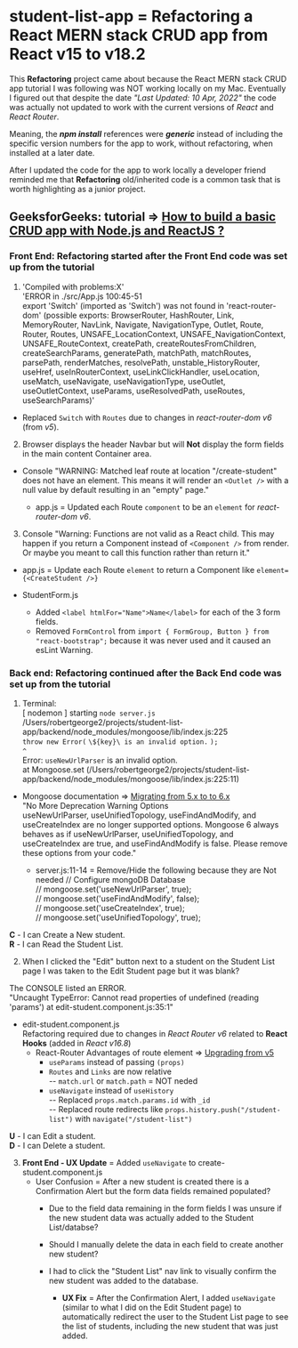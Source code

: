 # student-list-app = Refactoring a React MERN stack CRUD app from React v15 to v18.2

This **Refactoring** project came about because the React MERN stack CRUD app tutorial I was following was NOT working locally on my Mac. Eventually I figured out that despite the date *"Last Updated: 10 Apr, 2022"* the code was actually not updated to work with the current versions of *React* and *React Router*.  

Meaning, the ***npm install*** references were ***generic*** instead of including the specific version numbers for the app to work, without refactoring, when installed at a later date.  

After I updated the code for the app to work locally a developer friend reminded me that **Refactoring** old/inherited code is a common task that is worth highlighting as a junior project.  

## GeeksforGeeks: tutorial => [How to build a basic CRUD app with Node.js and ReactJS ?](https://www.geeksforgeeks.org/how-to-build-a-basic-crud-app-with-node-js-and-reactjs/)

### **Front End:** Refactoring started after the Front End code was set up from the tutorial  
1. 'Compiled with problems:X'  
  'ERROR in ./src/App.js 100:45-51  
  export 'Switch' (imported as 'Switch') was not found in 'react-router-dom' (possible exports: BrowserRouter, HashRouter, Link, MemoryRouter, NavLink, Navigate, NavigationType, Outlet, Route, Router, Routes, UNSAFE_LocationContext, UNSAFE_NavigationContext, UNSAFE_RouteContext, createPath, createRoutesFromChildren, createSearchParams, generatePath, matchPath, matchRoutes, parsePath, renderMatches, resolvePath, unstable_HistoryRouter, useHref, useInRouterContext, useLinkClickHandler, useLocation, useMatch, useNavigate, useNavigationType, useOutlet, useOutletContext, useParams, useResolvedPath, useRoutes, useSearchParams)'  
  
  - Replaced `Switch` with `Routes` due to changes in *react-router-dom v6* (from *v5*).  

2. Browser displays the header Navbar but will **Not** display the form fields in the main content Container area.  

  - Console "WARNING: Matched leaf route at location "/create-student" does not have an element. This means it will render an `<Outlet />` with a null value by default resulting in an "empty" page."  
  
    - app.js = Updated each Route `component` to be an `element` for *react-router-dom v6*.  

3. Console "Warning: Functions are not valid as a React child. This may happen if you return a Component instead of `<Component />` from render. Or maybe you meant to call this function rather than return it."  

  - app.js = Update each Route `element` to return a Component like `element={<CreateStudent />}`  
  
  - StudentForm.js
     - Added `<label htmlFor="Name">Name</label>` for each of the 3 form fields.  
     - Removed `FormControl` from `import { FormGroup, Button } from "react-bootstrap";` because it was never used and it caused an esLint Warning.  

### **Back end:** Refactoring continued after the Back End code was set up from the tutorial

1. Terminal:  
  [ nodemon ] starting `node server.js`  
  /Users/robertgeorge2/projects/student-list-app/backend/node_modules/mongoose/lib/index.js:225  
  `throw new Error(` `\${key}\ is an invalid option.` `);`  
  `^`  
  Error: `useNewUrlParser` is an invalid option.  
  at Mongoose.set (/Users/robertgeorge2/projects/student-list-app/backend/node_modules/mongoose/lib/index.js:225:11)  

  - Mongoose documentation => [Migrating from 5.x to to 6.x](https://mongoosejs.com/docs/migrating_to_6.html#no-more-deprecation-warning-options)  
        "No More Deprecation Warning Options  
        useNewUrlParser, useUnifiedTopology, useFindAndModify, and useCreateIndex are no longer supported options. Mongoose 6 always behaves as if useNewUrlParser, useUnifiedTopology, and useCreateIndex are true, and useFindAndModify is false. Please remove these options from your code."  

    - server.js:11-14 = Remove/Hide the following because they are Not needed
    // Configure mongoDB Database  
    // mongoose.set('useNewUrlParser', true);  
    // mongoose.set('useFindAndModify', false);  
    // mongoose.set('useCreateIndex', true);  
    // mongoose.set('useUnifiedTopology', true);  

**C** - I can Create a New student.  
**R** - I can Read the Student List.  

2. When I clicked the "Edit" button next to a student on the Student List page I was taken to the Edit Student page but it was blank?  

  The CONSOLE listed an ERROR.  
  "Uncaught TypeError: Cannot read properties of undefined (reading 'params') at edit-student.component.js:35:1"  
  - edit-student.component.js  
    Refactoring required due to changes in *React Router v6* related to **React Hooks** (added in *React v16.8*)  
    - React-Router Advantages of route element => [Upgrading from v5](https://github.com/remix-run/react-router/blob/main/docs/upgrading/v5.md#advantages-of-route-element)  
      - `useParams` instead of passing `(props)`  
      - `Routes` and `Links` are now relative  
          -- `match.url` or `match.path` = NOT neded  
      - `useNavigate` instead of `useHistory`  
          -- Replaced `props.match.params.id` with `_id`  
          -- Replaced route redirects like `props.history.push("/student-list")` with `navigate("/student-list")`  

**U** - I can Edit a student.  
**D** - I can Delete a student.  

3. **Front End - UX Update** = Added `useNavigate` to create-student.component.js  
    - User Confusion = After a new student is created there is a Confirmation Alert but the form data fields remained populated?   
      - Due to the field data remaining in the form fields I was unsure if the new student data was actually added to the Student List/databse?  
      - Should I manually delete the data in each field to create another new student?  
      - I had to click the "Student List" nav link to visually confirm the new student was added to the database.  

        - **UX Fix** = After the Confirmation Alert, I added `useNavigate` (similar to what I did on the Edit Student page) to automatically redirect the user to the Student List page to see the list of students, including the new student that was just added.  